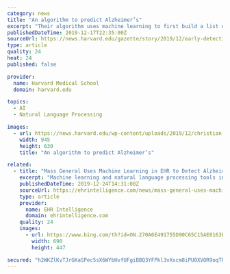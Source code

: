 ```yaml
---
category: news
title: "An algorithm to predict Alzheimer’s"
excerpt: "Their algorithm uses machine learning to first build a list of key clinical terms associated with cognitive symptoms identified by clinical experts, then uses natural language processing (NLP) to comb through EHRs looking for those terms. Finally, the algorithm uses those results to estimate patients’ risk of developing dementia."
publishedDateTime: 2019-12-17T22:35:00Z
sourceUrl: https://news.harvard.edu/gazette/story/2019/12/early-detection-of-alzheimers-possible-through-algorithm/
type: article
quality: 24
heat: 24
published: false

provider:
  name: Harvard Medical School
  domain: harvard.edu

topics:
  - AI
  - Natural Language Processing

images:
  - url: https://news.harvard.edu/wp-content/uploads/2019/12/christian-langballe-unsplash.jpg?w=945
    width: 945
    height: 630
    title: "An algorithm to predict Alzheimer’s"

related:
  - title: "Mass General Uses Machine Learning in EHR to Detect Alzheimer’s"
    excerpt: "Machine learning and natural language processing tools in the EHR are helping providers predict a patient’s risk of developing Alzheimer’s. December 24, 2019 - Scientists at Massachusetts General Hospital (MGH) are utilizing machine learning and natural language processing tools in their EHRs to diagnose the chance that a patient will ..."
    publishedDateTime: 2019-12-24T14:31:00Z
    sourceUrl: https://ehrintelligence.com/news/mass-general-uses-machine-learning-in-ehr-to-detect-alzheimers
    type: article
    provider:
      name: EHR Intelligence
      domain: ehrintelligence.com
    quality: 24
    images:
      - url: https://www.bing.com/th?id=ON.270A6E491755D90C65C15AE0163E476B
        width: 690
        height: 447

secured: "h2WKZlKvTJrGKaSPec5sX6WYbHvfUFgiBBQ3YFPkl3vXxcm8iPU0XVOR9oqTh+SWasVTKcZKejmPZImBQrDOIecEXQ+CcZzwlU2MAob17ANRd6xXkwr4Yzk2GPYIxwd8QZOq8yTL+qUQV58KCM7IvFvLStA+XCa/jdAHR190cRgJpBySBrrtJsFqn7TEaDCoQHNHFtPLPh0CEQ34TcZ9kQn8RMpA/P4+nMSNeKZECFwv64vi5CHS1R94i+IFaSuvPqZr4CbChzMCjX8l8AyRsw==;kXGALtlaA29YphAkZ2QBaw=="
---
```


